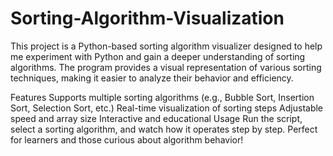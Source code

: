# Sorting-Algorithm-Visualization

This project is a Python-based sorting algorithm visualizer designed to help me experiment with Python and gain a deeper understanding of sorting algorithms. The program provides a visual representation of various sorting techniques, making it easier to analyze their behavior and efficiency.

Features
Supports multiple sorting algorithms (e.g., Bubble Sort, Insertion Sort, Selection Sort, etc.)
Real-time visualization of sorting steps
Adjustable speed and array size
Interactive and educational
Usage
Run the script, select a sorting algorithm, and watch how it operates step by step. Perfect for learners and those curious about algorithm behavior!
